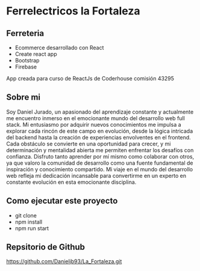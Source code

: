 # Ferrelectricos la Fortaleza

## Ferreteria

-   Ecommerce desarrollado con React
-   Create react app
-   Bootstrap
-   Firebase

App creada para curso de ReactJs de Coderhouse comisión 43295

## Sobre mi

Soy Daniel Jurado, un apasionado del aprendizaje constante y actualmente me encuentro inmerso en el emocionante mundo del desarrollo web full stack. Mi entusiasmo por adquirir nuevos conocimientos me impulsa a explorar cada rincón de este campo en evolución, desde la lógica intricada del backend hasta la creación de experiencias envolventes en el frontend. Cada obstáculo se convierte en una oportunidad para crecer, y mi determinación y mentalidad abierta me permiten enfrentar los desafíos con confianza. Disfruto tanto aprender por mí mismo como colaborar con otros, ya que valoro la comunidad de desarrollo como una fuente fundamental de inspiración y conocimiento compartido. Mi viaje en el mundo del desarrollo web refleja mi dedicación incansable para convertirme en un experto en constante evolución en esta emocionante disciplina.

## Como ejecutar este proyecto

-   git clone
-   npm install
-   npm run start

## Repsitorio de Github

https://github.com/Danieljb93/La_Fortaleza.git

